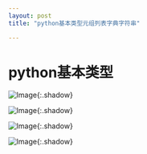 ```yaml
---
layout: post
title: "python基本类型元组列表字典字符串"

---
```


# python基本类型

![Image](https://xusenfeng.github.io/myimages/3-3.jpg){:.shadow}

![Image](https://xusenfeng.github.io/myimages/3-4.jpg){:.shadow}

![Image](https://xusenfeng.github.io/myimages/3-5.jpg){:.shadow}

![Image](https://xusenfeng.github.io/myimages/3-6.jpg){:.shadow}